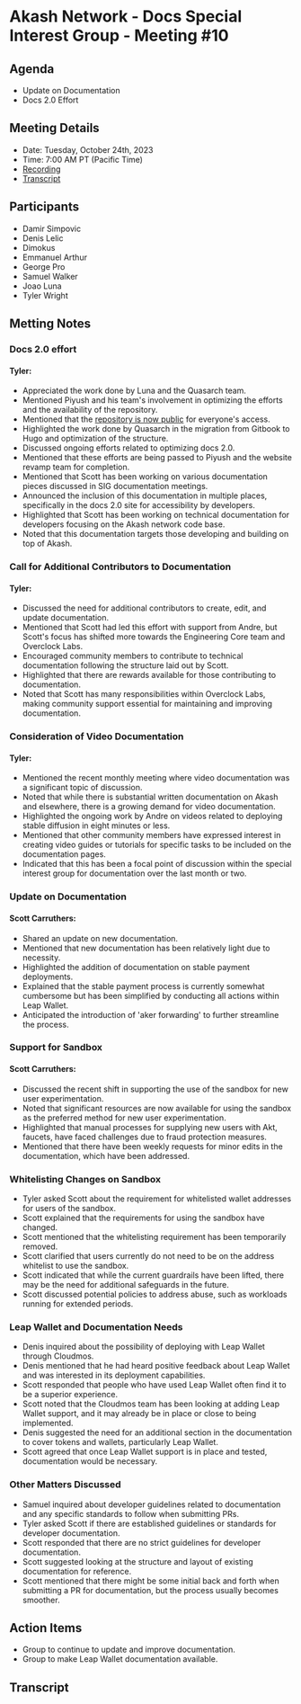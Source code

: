 # Akash Network - Docs Special Interest Group - Meeting #10
## Agenda
- Update on Documentation
- Docs 2.0 Effort
## Meeting Details
- Date: Tuesday, October 24th, 2023
- Time: 7:00 AM PT (Pacific Time)
- [Recording]()
- [Transcript](#transcript)
## Participants
- Damir Simpovic
- Denis Lelic
- Dimokus
- Emmanuel Arthur
- George Pro
- Samuel Walker
- Joao Luna
- Tyler Wright
## Metting Notes
### Docs 2.0 effort
#### Tyler: 
- Appreciated the work done by Luna and the Quasarch team.
- Mentioned Piyush and his team's involvement in optimizing the efforts and the availability of the repository.
- Mentioned that the [repository is now public](https://github.com/akash-network/new-docs) for everyone's access.
- Highlighted the work done by Quasarch in the migration from Gitbook to Hugo and optimization of the structure.
- Discussed ongoing efforts related to optimizing docs 2.0.
- Mentioned that these efforts are being passed to Piyush and the website revamp team for completion.
- Mentioned that Scott has been working on various documentation pieces discussed in SIG documentation meetings.
- Announced the inclusion of this documentation in multiple places, specifically in the docs 2.0 site for accessibility by developers.
- Highlighted that Scott has been working on technical documentation for developers focusing on the Akash network code base.
- Noted that this documentation targets those developing and building on top of Akash.
### Call for Additional Contributors to Documentation
#### Tyler: 
- Discussed the need for additional contributors to create, edit, and update documentation.
- Mentioned that Scott had led this effort with support from Andre, but Scott's focus has shifted more towards the Engineering Core team and Overclock Labs.
- Encouraged community members to contribute to technical documentation following the structure laid out by Scott.
- Highlighted that there are rewards available for those contributing to documentation.
- Noted that Scott has many responsibilities within Overclock Labs, making community support essential for maintaining and improving documentation.
### Consideration of Video Documentation
#### Tyler: 
- Mentioned the recent monthly meeting where video documentation was a significant topic of discussion.
- Noted that while there is substantial written documentation on Akash and elsewhere, there is a growing demand for video documentation.
- Highlighted the ongoing work by Andre on videos related to deploying stable diffusion in eight minutes or less.
- Mentioned that other community members have expressed interest in creating video guides or tutorials for specific tasks to be included on the documentation pages.
- Indicated that this has been a focal point of discussion within the special interest group for documentation over the last month or two.
### Update on Documentation
####  Scott Carruthers:
- Shared an update on new documentation.
- Mentioned that new documentation has been relatively light due to necessity.
- Highlighted the addition of documentation on stable payment deployments.
- Explained that the stable payment process is currently somewhat cumbersome but has been simplified by conducting all actions within Leap Wallet.
- Anticipated the introduction of 'aker forwarding' to further streamline the process.
### Support for Sandbox
####  Scott Carruthers:
- Discussed the recent shift in supporting the use of the sandbox for new user experimentation.
- Noted that significant resources are now available for using the sandbox as the preferred method for new user experimentation.
- Highlighted that manual processes for supplying new users with Akt, faucets, have faced challenges due to fraud protection measures.
- Mentioned that there have been weekly requests for minor edits in the documentation, which have been addressed.
### Whitelisting Changes on Sandbox
- Tyler asked Scott about the requirement for whitelisted wallet addresses for users of the sandbox.
- Scott explained that the requirements for using the sandbox have changed.
- Scott mentioned that the whitelisting requirement has been temporarily removed.
- Scott clarified that users currently do not need to be on the address whitelist to use the sandbox.
- Scott indicated that while the current guardrails have been lifted, there may be the need for additional safeguards in the future.
- Scott discussed potential policies to address abuse, such as workloads running for extended periods.
### Leap Wallet and Documentation Needs
- Denis inquired about the possibility of deploying with Leap Wallet through Cloudmos.
- Denis mentioned that he had heard positive feedback about Leap Wallet and was interested in its deployment capabilities.
- Scott responded that people who have used Leap Wallet often find it to be a superior experience.
- Scott noted that the Cloudmos team has been looking at adding Leap Wallet support, and it may already be in place or close to being implemented.
- Denis suggested the need for an additional section in the documentation to cover tokens and wallets, particularly Leap Wallet.
- Scott agreed that once Leap Wallet support is in place and tested, documentation would be necessary.
### Other Matters Discussed 
- Samuel inquired about developer guidelines related to documentation and any specific standards to follow when submitting PRs.
- Tyler asked Scott if there are established guidelines or standards for developer documentation.
- Scott responded that there are no strict guidelines for developer documentation.
- Scott suggested looking at the structure and layout of existing documentation for reference.
- Scott mentioned that there might be some initial back and forth when submitting a PR for documentation, but the process usually becomes smoother.
## Action Items
- Group to continue to update and improve documentation.
- Group to make Leap Wallet documentation available.
## Transcript
